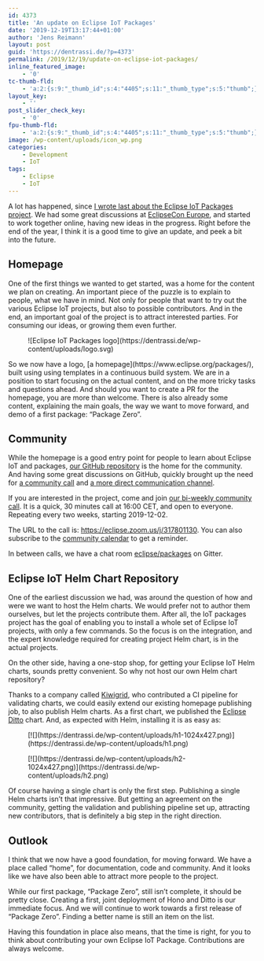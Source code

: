 ```yaml
---
id: 4373
title: 'An update on Eclipse IoT Packages'
date: '2019-12-19T13:17:44+01:00'
author: 'Jens Reimann'
layout: post
guid: 'https://dentrassi.de/?p=4373'
permalink: /2019/12/19/update-on-eclipse-iot-packages/
inline_featured_image:
    - '0'
tc-thumb-fld:
    - 'a:2:{s:9:"_thumb_id";s:4:"4405";s:11:"_thumb_type";s:5:"thumb";}'
layout_key:
    - ''
post_slider_check_key:
    - '0'
fpu-thumb-fld:
    - 'a:2:{s:9:"_thumb_id";s:4:"4405";s:11:"_thumb_type";s:5:"thumb";}'
image: /wp-content/uploads/icon_wp.png
categories:
    - Development
    - IoT
tags:
    - Eclipse
    - IoT
---
```


A lot has happened, since [I wrote last about the Eclipse IoT Packages project](https://dentrassi.de/2019/09/10/from-building-blocks-to-iot-solutions/). We had some great discussions at [EclipseCon Europe](https://www.eclipsecon.org/europe2019), and started to work together online, having new ideas in the progress. Right before the end of the year, I think it is a good time to give an update, and peek a bit into the future.

## Homepage

One of the first things we wanted to get started, was a home for the content we plan on creating. An important piece of the puzzle is to explain to people, what we have in mind. Not only for people that want to try out the various Eclipse IoT projects, but also to possible contributors. And in the end, an important goal of the project is to attract interested parties. For consuming our ideas, or growing them even further.

<div class="wp-block-image"><figure class="aligncenter is-resized">![Eclipse IoT Packages logo](https://dentrassi.de/wp-content/uploads/logo.svg)</figure></div>So we now have a logo, [a homepage](https://www.eclipse.org/packages/), built using using templates in a continuous build system. We are in a position to start focusing on the actual content, and on the more tricky tasks and questions ahead. And should you want to create a PR for the homepage, you are more than welcome. There is also already some content, explaining the main goals, the way we want to move forward, and demo of a first package: “Package Zero”.

## Community

While the homepage is a good entry point for people to learn about Eclipse IoT and packages, [our GitHub repository](https://github.com/eclipse/packages/) is the home for the community. And having some great discussions on GitHub, quickly brought up the need for [a community call](https://github.com/eclipse/packages/issues/4) and [a more direct communication channel](https://github.com/eclipse/packages/issues/6).

If you are interested in the project, come and join [our bi-weekly community call](https://www.eclipse.org/packages/contribute/#join-the-community-call). It is a quick, 30 minutes call at 16:00 CET, and open to everyone. Repeating every two weeks, starting 2019-12-02.

The URL to the call is: <https://eclipse.zoom.us/j/317801130>. You can also subscribe to the [community calendar](https://calendar.google.com/calendar/ical/lu98p1vc1ed4itl7n9qno3oogc%40group.calendar.google.com/public/basic.ics) to get a reminder.

In between calls, we have a chat room [eclipse/packages](https://gitter.im/eclipse/packages) on Gitter.

## Eclipse IoT Helm Chart Repository

One of the earliest discussion we had, was around the question of how and were we want to host the Helm charts. We would prefer not to author them ourselves, but let the projects contribute them. After all, the IoT packages project has the goal of enabling you to install a whole set of Eclipse IoT projects, with only a few commands. So the focus is on the integration, and the expert knowledge required for creating project Helm chart, is in the actual projects.

On the other side, having a one-stop shop, for getting your Eclipse IoT Helm charts, sounds pretty convenient. So why not host our own Helm chart repository?

Thanks to a company called [Kiwigrid](https://github.com/kiwigrid/helm-charts), who contributed a CI pipeline for validating charts, we could easily extend our existing homepage publishing job, to also publish Helm charts. As a first chart, we published the [Eclipse Ditto](https://www.eclipse.org/ditto/) chart. And, as expected with Helm, installing it is as easy as:

<div class="wp-block-columns is-layout-flex wp-container-3 wp-block-columns-is-layout-flex"><div class="wp-block-column is-layout-flow wp-block-column-is-layout-flow"><figure class="wp-block-image size-large">[![](https://dentrassi.de/wp-content/uploads/h1-1024x427.png)](https://dentrassi.de/wp-content/uploads/h1.png)</figure></div><div class="wp-block-column is-layout-flow wp-block-column-is-layout-flow"><figure class="wp-block-image size-large">[![](https://dentrassi.de/wp-content/uploads/h2-1024x427.png)](https://dentrassi.de/wp-content/uploads/h2.png)</figure></div></div>Of course having a single chart is only the first step. Publishing a single Helm charts isn’t that impressive. But getting an agreement on the community, getting the validation and publishing pipeline set up, attracting new contributors, that is definitely a big step in the right direction.

## Outlook

I think that we now have a good foundation, for moving forward. We have a place called “home”, for documentation, code and community. And it looks like we have also been able to attract more people to the project.

While our first package, “Package Zero”, still isn’t complete, it should be pretty close. Creating a first, joint deployment of Hono and Ditto is our immediate focus. And we will continue to work towards a first release of “Package Zero”. Finding a better name is still an item on the list.

Having this foundation in place also means, that the time is right, for you to think about contributing your own Eclipse IoT Package. Contributions are always welcome.